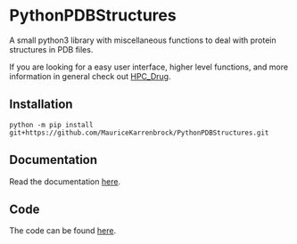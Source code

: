 # PythonPDBStructures

A small python3 library with miscellaneous functions to deal with protein structures in PDB files.

If you are looking for a easy user interface, higher level functions, and more  information in general check out [HPC_Drug](https://github.com/MauriceKarrenbrock/HPC_Drug).

## Installation

```
python -m pip install git+https://github.com/MauriceKarrenbrock/PythonPDBStructures.git
```

## Documentation

Read the documentation [here](https://mauricekarrenbrock.github.io/PythonPDBStructures/).

## Code

The code can be found [here](https://github.com/MauriceKarrenbrock/PythonPDBStructures).
